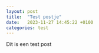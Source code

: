 ```yaml
---
layout: post
title:  "Test postje"
date:   2023-11-27 14:45:22 +0100
categories: test
---
```

Dit is een test post